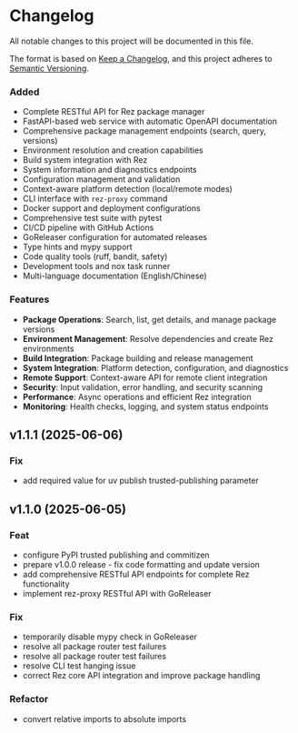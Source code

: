 # Changelog

All notable changes to this project will be documented in this file.

The format is based on [Keep a Changelog](https://keepachangelog.com/en/1.0.0/),
and this project adheres to [Semantic Versioning](https://semver.org/spec/v2.0.0.html).


### Added
- Complete RESTful API for Rez package manager
- FastAPI-based web service with automatic OpenAPI documentation
- Comprehensive package management endpoints (search, query, versions)
- Environment resolution and creation capabilities
- Build system integration with Rez
- System information and diagnostics endpoints
- Configuration management and validation
- Context-aware platform detection (local/remote modes)
- CLI interface with `rez-proxy` command
- Docker support and deployment configurations
- Comprehensive test suite with pytest
- CI/CD pipeline with GitHub Actions
- GoReleaser configuration for automated releases
- Type hints and mypy support
- Code quality tools (ruff, bandit, safety)
- Development tools and nox task runner
- Multi-language documentation (English/Chinese)

### Features
- **Package Operations**: Search, list, get details, and manage package versions
- **Environment Management**: Resolve dependencies and create Rez environments
- **Build Integration**: Package building and release management
- **System Integration**: Platform detection, configuration, and diagnostics
- **Remote Support**: Context-aware API for remote client integration
- **Security**: Input validation, error handling, and security scanning
- **Performance**: Async operations and efficient Rez integration
- **Monitoring**: Health checks, logging, and system status endpoints

[Unreleased]: https://github.com/loonghao/rez-proxy/compare/v1.0.0...HEAD
[1.0.0]: https://github.com/loonghao/rez-proxy/releases/tag/v1.0.0

## v1.1.1 (2025-06-06)

### Fix

- add required value for uv publish trusted-publishing parameter

## v1.1.0 (2025-06-05)

### Feat

- configure PyPI trusted publishing and commitizen
- prepare v1.0.0 release - fix code formatting and update version
- add comprehensive RESTful API endpoints for complete Rez functionality
- implement rez-proxy RESTful API with GoReleaser

### Fix

- temporarily disable mypy check in GoReleaser
- resolve all package router test failures
- resolve all package router test failures
- resolve CLI test hanging issue
- correct Rez core API integration and improve package handling

### Refactor

- convert relative imports to absolute imports
